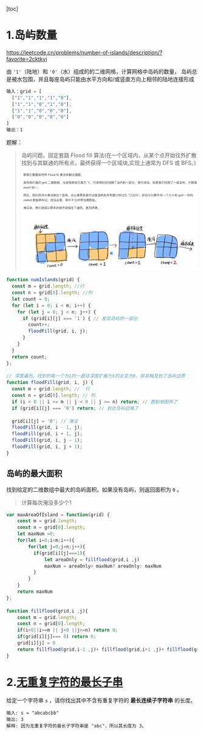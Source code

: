 [toc]

# 1.岛屿数量

https://leetcode.cn/problems/number-of-islands/description/?favorite=2cktkvj

由 `'1'`（陆地）和 `'0'`（水）组成的的二维网格，计算网格中岛屿的数量， 岛屿总是被水包围，并且每座岛屿只能由水平方向和/或竖直方向上相邻的陆地连接形成

```js
输入：grid = [
  ["1","1","1","1","0"],
  ["1","1","0","1","0"],
  ["1","1","0","0","0"],
  ["0","0","0","0","0"]
]
输出：1
```

题解：

> 岛屿问题，固定套路 Flood fill 算法(在一个区域内，从某个点开始往外扩散找到与其联通的所有点，最终获得一个区域块,实现上通常为 DFS 或 BFS。)
>
> ![image-20230315025109568](../img/image-20230315025109568.png)

```js
function numIslands(grid) {
  const m = grid.length; //行
  const n = grid[0].length; //列
  let count = 0;
  for (let i = 0; i < m; i++) {
    for (let j = 0; j < n; j++) {
      if (grid[i][j] === '1') { // 发现岛屿的一部分
        count++;
        floodFill(grid, i, j);
      }
    }
  }
  return count;
};

// 深度遍历，找到的每一个为1的一直往深度扩展为1的全变为0，除非触及到了岛屿边界
function floodFill(grid, i, j) {
  const m = grid.length; //  行
  const n = grid[0].length; // 列
  if (i < 0 || i >= m || j < 0 || j >= n) return; // 跑到地图外了
  if (grid[i][j] === '0') return; // 到达岛屿边缘了

  grid[i][j] = '0'; // 淹没
  floodFill(grid, i - 1, j);
  floodFill(grid, i + 1, j);
  floodFill(grid, i, j - 1);
  floodFill(grid, i, j + 1);
}
```

## 岛屿的最大面积

找到给定的二维数组中最大的岛屿面积。如果没有岛屿，则返回面积为 `0` 。

> 计算每次淹没多少个1

```js
var maxAreaOfIsland = function(grid) {
    const m = grid.length;
    const n = grid[0].length;
    let maxNum =0;
    for(let i=0;i<m;i++){
        for(let j=0;j<n;j++){
          if(grid[i][j]===1){
              let areaOnly = fillflood(grid,i ,j)
              maxNum = areaOnly> maxNum? areaOnly: maxNum
          }
        }
    }
    return maxNum
};

function fillflood(grid,i ,j){
    const m = grid.length;
    const n = grid[0].length;
    if(i<0||i>=m || j<0 ||j>=n) return 0;
    if(grid[i][j]=== 0) return 0;
    grid[i][j] = 0
    return fillflood(grid,i-1 ,j)+ fillflood(grid,i+1 ,j)+ fillflood(grid,i ,j-1) + fillflood(grid,i ,j+1)+1
}
```

# 2.[无重复字符的最长子串](https://leetcode.cn/problems/wtcaE1/)

给定一个字符串 `s` ，请你找出其中不含有重复字符的 **最长连续子字符串** 的长度。

```
输入: s = "abcabcbb"
输出: 3 
解释: 因为无重复字符的最长子字符串是 "abc"，所以其长度为 3。
```

